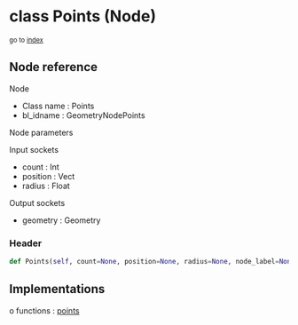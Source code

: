 # class Points (Node)

<sub>go to [index](/docs/index.md)</sub>

## Node reference

Node
 - Class name : Points
 - bl_idname : GeometryNodePoints

Node parameters

Input sockets
 - count : Int
 - position : Vect
 - radius : Float

Output sockets
 - geometry : Geometry

### Header

``` python
def Points(self, count=None, position=None, radius=None, node_label=None, node_color=None):
```

## Implementations

o functions : [points](/docs/GeoNodes_classes/GLOBAL.md#points)


